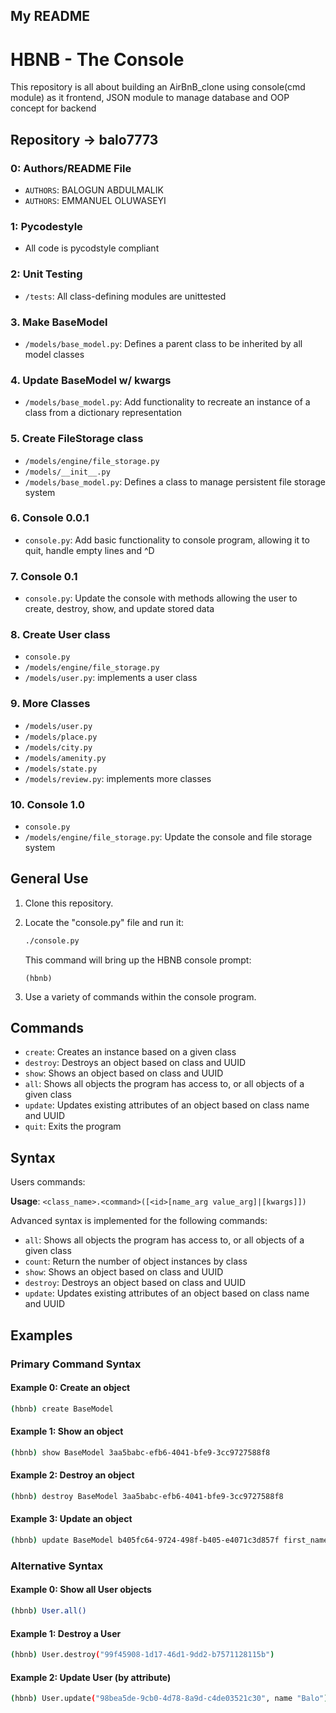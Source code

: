 My README
---

# HBNB - The Console

This repository is all about building an AirBnB_clone using console(cmd module) as it frontend, JSON module to manage database and OOP concept for backend 

## Repository -> balo7773

### 0: Authors/README File
- `AUTHORS`:   BALOGUN ABDULMALIK
- `AUTHORS`:   EMMANUEL OLUWASEYI

### 1: Pycodestyle
- All code is pycodstyle compliant

### 2: Unit Testing
- `/tests`: All class-defining modules are unittested

### 3. Make BaseModel
- `/models/base_model.py`: Defines a parent class to be inherited by all model classes

### 4. Update BaseModel w/ kwargs
- `/models/base_model.py`: Add functionality to recreate an instance of a class from a dictionary representation

### 5. Create FileStorage class
- `/models/engine/file_storage.py`
- `/models/__init__.py`
- `/models/base_model.py`: Defines a class to manage persistent file storage system

### 6. Console 0.0.1
- `console.py`: Add basic functionality to console program, allowing it to quit, handle empty lines and ^D

### 7. Console 0.1
- `console.py`: Update the console with methods allowing the user to create, destroy, show, and update stored data

### 8. Create User class
- `console.py`
- `/models/engine/file_storage.py`
- `/models/user.py`: implements a user class

### 9. More Classes
- `/models/user.py`
- `/models/place.py`
- `/models/city.py`
- `/models/amenity.py`
- `/models/state.py`
- `/models/review.py`: implements more classes

### 10. Console 1.0
- `console.py`
- `/models/engine/file_storage.py`: Update the console and file storage system

## General Use

1. Clone this repository.

2. Locate the "console.py" file and run it:

   ```bash
   ./console.py
   ```

   This command will bring up the HBNB console prompt:

   ```
   (hbnb)
   ```

3. Use a variety of commands within the console program.

## Commands

- `create`: Creates an instance based on a given class
- `destroy`: Destroys an object based on class and UUID
- `show`: Shows an object based on class and UUID
- `all`: Shows all objects the program has access to, or all objects of a given class
- `update`: Updates existing attributes of an object based on class name and UUID
- `quit`: Exits the program

## Syntax

Users commands:

**Usage**: `<class_name>.<command>([<id>[name_arg value_arg]|[kwargs]])`

Advanced syntax is implemented for the following commands:

- `all`: Shows all objects the program has access to, or all objects of a given class
- `count`: Return the number of object instances by class
- `show`: Shows an object based on class and UUID
- `destroy`: Destroys an object based on class and UUID
- `update`: Updates existing attributes of an object based on class name and UUID

## Examples

### Primary Command Syntax

#### Example 0: Create an object
```bash
(hbnb) create BaseModel
```

#### Example 1: Show an object
```bash
(hbnb) show BaseModel 3aa5babc-efb6-4041-bfe9-3cc9727588f8
```

#### Example 2: Destroy an object
```bash
(hbnb) destroy BaseModel 3aa5babc-efb6-4041-bfe9-3cc9727588f8
```

#### Example 3: Update an object
```bash
(hbnb) update BaseModel b405fc64-9724-498f-b405-e4071c3d857f first_name "person"
```

### Alternative Syntax

#### Example 0: Show all User objects
```bash
(hbnb) User.all()
```

#### Example 1: Destroy a User
```bash
(hbnb) User.destroy("99f45908-1d17-46d1-9dd2-b7571128115b")
```

#### Example 2: Update User (by attribute)
```bash
(hbnb) User.update("98bea5de-9cb0-4d78-8a9d-c4de03521c30", name "Balo")
```
